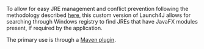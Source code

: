 To allow for easy JRE management and conflict prevention following the methodology described [here](https://github.com/neum-eng/.github-private/blob/master/docs/java.md#java-runtime), this custom version of Launch4J allows for searching through Windows registry to find JREs that have JavaFX modules present, if required by the application.

The primary use is through a [Maven plugin](https://github.com/neum-eng/launch4j-maven-plugin).
